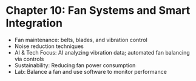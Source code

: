 # Chapter 10: Fan Systems and Smart Integration

-   Fan maintenance: belts, blades, and vibration control
-   Noise reduction techniques
-   AI & Tech Focus: AI analyzing vibration data; automated fan balancing via controls
-   Sustainability: Reducing fan power consumption
-   Lab: Balance a fan and use software to monitor performance
